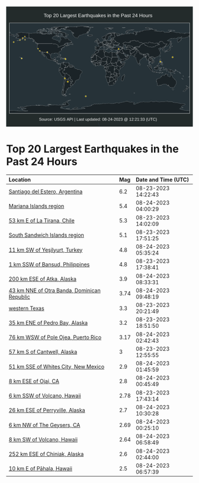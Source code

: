 ![Map](./map.png)

# Top 20 Largest Earthquakes in the Past 24 Hours

| Location | Mag | Date and Time (UTC) |
|:---|:---|:---|
| [Santiago del Estero, Argentina](https://earthquake.usgs.gov/earthquakes/eventpage/us7000kqbl) | 6.2 | 08-23-2023 14:22:43 |
| [Mariana Islands region](https://earthquake.usgs.gov/earthquakes/eventpage/us7000kqke) | 5.4 | 08-24-2023 04:00:29 |
| [53 km E of La Tirana, Chile](https://earthquake.usgs.gov/earthquakes/eventpage/us7000kqbg) | 5.3 | 08-23-2023 14:02:09 |
| [South Sandwich Islands region](https://earthquake.usgs.gov/earthquakes/eventpage/us7000kqdh) | 5.1 | 08-23-2023 17:51:25 |
| [11 km SW of Yeşilyurt, Turkey](https://earthquake.usgs.gov/earthquakes/eventpage/us7000kqky) | 4.8 | 08-24-2023 05:35:24 |
| [1 km SSW of Bansud, Philippines](https://earthquake.usgs.gov/earthquakes/eventpage/us7000kqcz) | 4.8 | 08-23-2023 17:38:41 |
| [200 km ESE of Atka, Alaska](https://earthquake.usgs.gov/earthquakes/eventpage/us7000kqln) | 3.9 | 08-24-2023 08:33:31 |
| [43 km NNE of Otra Banda, Dominican Republic](https://earthquake.usgs.gov/earthquakes/eventpage/pr2023236000) | 3.74 | 08-24-2023 09:48:19 |
| [western Texas](https://earthquake.usgs.gov/earthquakes/eventpage/tx2023qnca) | 3.3 | 08-23-2023 20:21:49 |
| [35 km ENE of Pedro Bay, Alaska](https://earthquake.usgs.gov/earthquakes/eventpage/ak023asybefb) | 3.2 | 08-23-2023 18:51:50 |
| [76 km WSW of Pole Ojea, Puerto Rico](https://earthquake.usgs.gov/earthquakes/eventpage/pr71422028) | 3.17 | 08-24-2023 02:42:43 |
| [57 km S of Cantwell, Alaska](https://earthquake.usgs.gov/earthquakes/eventpage/ak023asurnyl) | 3 | 08-23-2023 12:55:55 |
| [51 km SSE of Whites City, New Mexico](https://earthquake.usgs.gov/earthquakes/eventpage/tx2023qnms) | 2.9 | 08-24-2023 01:45:59 |
| [8 km ESE of Ojai, CA](https://earthquake.usgs.gov/earthquakes/eventpage/ci39649034) | 2.8 | 08-24-2023 00:45:49 |
| [6 km SSW of Volcano, Hawaii](https://earthquake.usgs.gov/earthquakes/eventpage/hv73540182) | 2.78 | 08-23-2023 17:43:14 |
| [26 km ESE of Perryville, Alaska](https://earthquake.usgs.gov/earthquakes/eventpage/ak023augyq8p) | 2.7 | 08-24-2023 10:30:28 |
| [6 km NW of The Geysers, CA](https://earthquake.usgs.gov/earthquakes/eventpage/nc73927661) | 2.69 | 08-24-2023 00:25:10 |
| [8 km SW of Volcano, Hawaii](https://earthquake.usgs.gov/earthquakes/eventpage/hv73541462) | 2.64 | 08-24-2023 06:58:49 |
| [252 km ESE of Chiniak, Alaska](https://earthquake.usgs.gov/earthquakes/eventpage/us7000kqk7) | 2.6 | 08-24-2023 02:44:00 |
| [10 km E of Pāhala, Hawaii](https://earthquake.usgs.gov/earthquakes/eventpage/hv73541447) | 2.5 | 08-24-2023 06:57:39 |
